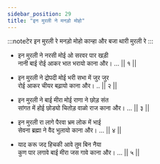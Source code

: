 ```yaml
---
sidebar_position: 29
title: "इन मुरली ने मनड़ो मोहो"
---
```


:::noteटेर
इन मुरली रे मनड़ो मोहो कान्हा और बजा थारी मुरली रे
:::

- इन मुरली ने नरसी मोई ओ सरवर पार खड़ी <br/>
  नानी बाई रोई आकर भात भरायो काना और। … || १ ||

- इन मुरली ने द्रोपदी मोई भरी सभा में जुर जुर <br/>
  रोई आकर चीयर बढ़ायो काना और। .. || २ ||

- इन मुरली ने बाई मीरा मोई राणा ने छोड़ संत <br/>
  सांगत में होई छोड्यो चितोड़ वाळो राज काना और। … || ३ ||

- इन मुरली रा लागे पैरवा भ्रम लोक में भाई <br/>
  सेवना ब्रह्मा ने वैद भुलायो काना और। … || ४ ||

- याद करू जद हिचकी आवे तुम बिन नैया <br/>
  कुण पार लगावे बाई मीरा जस गावे काना और। … || ५ ||
